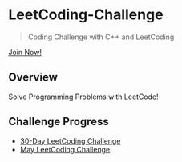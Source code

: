 # LeetCoding-Challenge

> Coding Challenge with C++ and LeetCoding

[Join Now!](https://leetcode.com/explore/)

## Overview
Solve Programming Problems with LeetCode!

## Challenge Progress
* [30-Day LeetCoding Challenge](https://github.com/bonomoon/30-Day-LeetCoding-Challenge/tree/master/30-Day-LeetCoding-Challenge/)
* [May LeetCoding Challenge](https://github.com/bonomoon/30-Day-LeetCoding-Challenge/tree/master/May-LeetCoding-Challenge/)